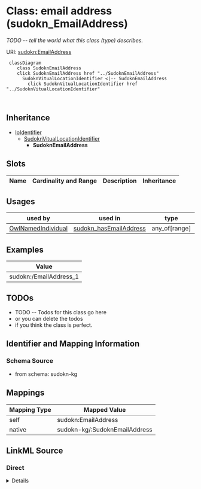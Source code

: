 

# Class: email address (sudokn_EmailAddress)


_TODO -- tell the world what this class (type) describes._





URI: [sudokn:EmailAddress](http://asu.edu/semantics/SUDOKN/EmailAddress)






```mermaid
 classDiagram
    class SudoknEmailAddress
    click SudoknEmailAddress href "../SudoknEmailAddress"
      SudoknVitualLocationIdentifier <|-- SudoknEmailAddress
        click SudoknVitualLocationIdentifier href "../SudoknVitualLocationIdentifier"
      
      
```





## Inheritance
* [IoIdentifier](../classes/IoIdentifier.md)
    * [SudoknVitualLocationIdentifier](../classes/SudoknVitualLocationIdentifier.md)
        * **SudoknEmailAddress**



## Slots

| Name | Cardinality and Range | Description | Inheritance |
| ---  | --- | --- | --- |





## Usages

| used by | used in | type | used |
| ---  | --- | --- | --- |
| [OwlNamedIndividual](../classes/OwlNamedIndividual.md) | [sudokn_hasEmailAddress](../slots/sudokn_hasEmailAddress.md) | any_of[range] | [SudoknEmailAddress](../classes/SudoknEmailAddress.md) |







## Examples

| Value |
| --- |
| sudokn:/EmailAddress_1 |

## TODOs

* TODO -- Todos for this class go here
* or you can delete the todos
* if you think the class is perfect.

## Identifier and Mapping Information







### Schema Source


* from schema: sudokn-kg




## Mappings

| Mapping Type | Mapped Value |
| ---  | ---  |
| self | sudokn:EmailAddress |
| native | sudokn-kg/:SudoknEmailAddress |







## LinkML Source

<!-- TODO: investigate https://stackoverflow.com/questions/37606292/how-to-create-tabbed-code-blocks-in-mkdocs-or-sphinx -->

### Direct

<details>
```yaml
name: sudokn_EmailAddress
description: TODO -- tell the world what this class (type) describes.
title: email address
todos:
- TODO -- Todos for this class go here
- or you can delete the todos
- if you think the class is perfect.
notes:
- Class with 1 occurences.
examples:
- value: sudokn:/EmailAddress_1
from_schema: sudokn-kg
is_a: sudokn_VitualLocationIdentifier
class_uri: sudokn:EmailAddress

```
</details>

### Induced

<details>
```yaml
name: sudokn_EmailAddress
description: TODO -- tell the world what this class (type) describes.
title: email address
todos:
- TODO -- Todos for this class go here
- or you can delete the todos
- if you think the class is perfect.
notes:
- Class with 1 occurences.
examples:
- value: sudokn:/EmailAddress_1
from_schema: sudokn-kg
is_a: sudokn_VitualLocationIdentifier
class_uri: sudokn:EmailAddress

```
</details>